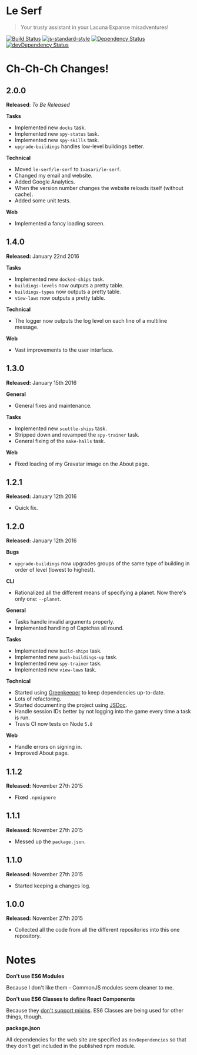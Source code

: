 # Le Serf

> Your trusty assistant in your Lacuna Expanse misadventures!

[![Build Status](https://travis-ci.org/1vasari/le-serf.svg)](https://travis-ci.org/1vasari/le-serf)
[![js-standard-style](https://img.shields.io/badge/code%20style-standard-brightgreen.svg)](http://standardjs.com/)
[![Dependency Status](https://david-dm.org/1vasari/le-serf.svg)](https://david-dm.org/1vasari/le-serf)
[![devDependency Status](https://david-dm.org/1vasari/le-serf/dev-status.svg)](https://david-dm.org/1vasari/le-serf#info=devDependencies)

# Ch-Ch-Ch Changes!

## 2.0.0

**Released**: *To Be Released*

**Tasks**
- Implemented new `docks` task.
- Implemented new `spy-status` task.
- Implemented new `spy-skills` task.
- `upgrade-buildings` handles low-level buildings better.

**Technical**
- Moved `le-serf/le-serf` to `1vasari/le-serf`.
- Changed my email and website.
- Added Google Analytics.
- When the version number changes the website reloads itself (without cache).
- Added some unit tests.

**Web**
- Implemented a fancy loading screen.

## 1.4.0

**Released:** January 22nd 2016

**Tasks**
- Implemented new `docked-ships` task.
- `buildings-levels` now outputs a pretty table.
- `buildings-types` now outputs a pretty table.
- `view-laws` now outputs a pretty table.

**Technical**
- The logger now outputs the log level on each line of a multiline message.

**Web**
- Vast improvements to the user interface.

## 1.3.0

**Released:** January 15th 2016

**General**
- General fixes and maintenance.

**Tasks**
- Implemented new `scuttle-ships` task.
- Stripped down and revamped the `spy-trainer` task.
- General fixing of the `make-halls` task.

**Web**
- Fixed loading of my Gravatar image on the About page.

## 1.2.1

**Released:** January 12th 2016

- Quick fix.

## 1.2.0

**Released:** January 12th 2016

**Bugs**
- `upgrade-buildings` now upgrades groups of the same type of building in order of level (lowest to highest).

**CLI**
- Rationalized all the different means of specifying a planet. Now there's only one: `--planet`.

**General**
- Tasks handle invalid arguments properly.
- Implemented handling of Captchas all round.

**Tasks**
- Implemented new `build-ships` task.
- Implemented new `push-buildings-up` task.
- Implemented new `spy-trainer` task.
- Implemented new `view-laws` task.

**Technical**
- Started using [Greenkeeper](http://greenkeeper.io/) to keep dependencies up-to-date.
- Lots of refactoring.
- Started documenting the project using [JSDoc](http://usejsdoc.org/).
- Handle session IDs better by not logging into the game every time a task is run.
- Travis CI now tests on Node `5.0`

**Web**
- Handle errors on signing in.
- Improved About page.

## 1.1.2

**Released:** November 27th 2015

- Fixed `.npmignore`

## 1.1.1

**Released:** November 27th 2015

- Messed up the `package.json`.

## 1.1.0

**Released:** November 27th 2015

- Started keeping a changes log.

## 1.0.0

**Released:** November 27th 2015

- Collected all the code from all the different repositories into this one repository.

# Notes

**Don't use ES6 Modules**

Because I don't like them - CommonJS modules seem cleaner to me.

**Don't use ES6 Classes to define React Components**

Because they [don't support mixins](https://facebook.github.io/react/docs/reusable-components.html#no-mixins). ES6 Classes are being used for other things, though.

**package.json**

All dependencies for the web site are specified as `devDependencies` so that they don't get included in the published npm module.
